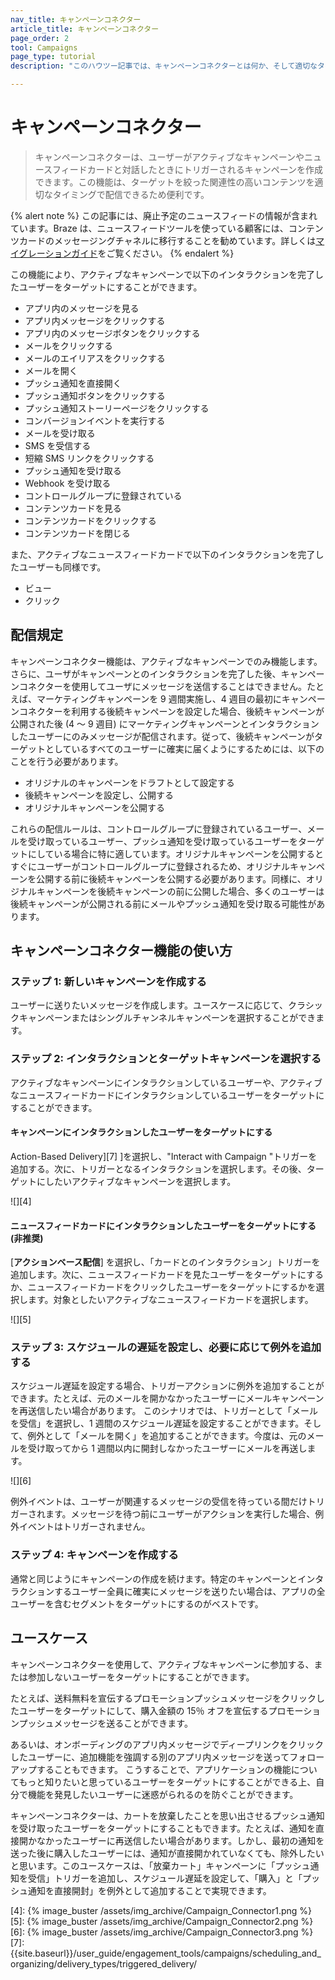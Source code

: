 ```yaml
---
nav_title: キャンペーンコネクター
article_title: キャンペーンコネクター
page_order: 2
tool: Campaigns
page_type: tutorial
description: "このハウツー記事では、キャンペーンコネクターとは何か、そして適切なタイミングでターゲットを絞った関連性の高いコンテンツを配信するための使い方について説明します。"

---
```

# キャンペーンコネクター

> キャンペーンコネクターは、ユーザーがアクティブなキャンペーンやニュースフィードカードと対話したときにトリガーされるキャンペーンを作成できます。この機能は、ターゲットを絞った関連性の高いコンテンツを適切なタイミングで配信できるため便利です。 

{% alert note %}
この記事には、廃止予定のニュースフィードの情報が含まれています。Braze は、ニュースフィードツールを使っている顧客には、コンテンツカードのメッセージングチャネルに移行することを勧めています。詳しくは[マイグレーションガイド]({{site.baseurl}}/user_guide/message_building_by_channel/content_cards/migrating_from_news_feed/)をご覧ください。
{% endalert %}

この機能により、アクティブなキャンペーンで以下のインタラクションを完了したユーザーをターゲットにすることができます。

- アプリ内のメッセージを見る
- アプリ内メッセージをクリックする
- アプリ内のメッセージボタンをクリックする
- メールをクリックする
- メールのエイリアスをクリックする
- メールを開く
- プッシュ通知を直接開く
- プッシュ通知ボタンをクリックする
- プッシュ通知ストーリーページをクリックする
- コンバージョンイベントを実行する
- メールを受け取る
- SMS を受信する
- 短縮 SMS リンクをクリックする
- プッシュ通知を受け取る
- Webhook を受け取る
- コントロールグループに登録されている
- コンテンツカードを見る
- コンテンツカードをクリックする
- コンテンツカードを閉じる

また、アクティブなニュースフィードカードで以下のインタラクションを完了したユーザーも同様です。

- ビュー
- クリック

## 配信規定

キャンペーンコネクター機能は、アクティブなキャンペーンでのみ機能します。さらに、ユーザがキャンペーンとのインタラクションを完了した後、キャンペーンコネクターを使用してユーザにメッセージを送信することはできません。たとえば、マーケティングキャンペーンを 9 週間実施し、4 週目の最初にキャンペーンコネクターを利用する後続キャンペーンを設定した場合、後続キャンペーンが公開された後 (4 ～ 9 週目) にマーケティングキャンペーンとインタラクションしたユーザーにのみメッセージが配信されます。従って、後続キャンペーンがターゲットとしているすべてのユーザーに確実に届くようにするためには、以下のことを行う必要があります。

- オリジナルのキャンペーンをドラフトとして設定する
- 後続キャンペーンを設定し、公開する
- オリジナルキャンペーンを公開する

これらの配信ルールは、コントロールグループに登録されているユーザー、メールを受け取っているユーザー、プッシュ通知を受け取っているユーザーをターゲットにしている場合に特に適しています。オリジナルキャンペーンを公開するとすぐにユーザーがコントロールグループに登録されるため、オリジナルキャンペーンを公開する前に後続キャンペーンを公開する必要があります。同様に、オリジナルキャンペーンを後続キャンペーンの前に公開した場合、多くのユーザーは後続キャンペーンが公開される前にメールやプッシュ通知を受け取る可能性があります。

## キャンペーンコネクター機能の使い方

### ステップ 1: 新しいキャンペーンを作成する

ユーザーに送りたいメッセージを作成します。ユースケースに応じて、クラシックキャンペーンまたはシングルチャンネルキャンペーンを選択することができます。

### ステップ 2: インタラクションとターゲットキャンペーンを選択する

アクティブなキャンペーンにインタラクションしているユーザーや、アクティブなニュースフィードカードにインタラクションしているユーザーをターゲットにすることができます。

#### キャンペーンにインタラクションしたユーザーをターゲットにする

Action-Based Delivery][7] ]を選択し、"Interact with Campaign "トリガーを追加する。次に、トリガーとなるインタラクションを選択します。その後、ターゲットにしたいアクティブなキャンペーンを選択します。

![][4]

#### ニュースフィードカードにインタラクションしたユーザーをターゲットにする (非推奨)

\[**アクションベース配信**] を選択し、「カードとのインタラクション」トリガーを追加します。次に、ニュースフィードカードを見たユーザーをターゲットにするか、ニュースフィードカードをクリックしたユーザーをターゲットにするかを選択します。対象としたいアクティブなニュースフィードカードを選択します。

![][5]

### ステップ 3: スケジュールの遅延を設定し、必要に応じて例外を追加する

スケジュール遅延を設定する場合、トリガーアクションに例外を追加することができます。たとえば、元のメールを開かなかったユーザーにメールキャンペーンを再送信したい場合があります。 このシナリオでは、トリガーとして「メールを受信」を選択し、1 週間のスケジュール遅延を設定することができます。そして、例外として「メールを開く」を追加することができます。今度は、元のメールを受け取ってから 1 週間以内に開封しなかったユーザーにメールを再送します。

![][6]

例外イベントは、ユーザーが関連するメッセージの受信を待っている間だけトリガーされます。メッセージを待つ前にユーザーがアクションを実行した場合、例外イベントはトリガーされません。

### ステップ 4: キャンペーンを作成する

通常と同じようにキャンペーンの作成を続けます。特定のキャンペーンとインタラクションするユーザー全員に確実にメッセージを送りたい場合は、アプリの全ユーザーを含むセグメントをターゲットにするのがベストです。

## ユースケース

キャンペーンコネクターを使用して、アクティブなキャンペーンに参加する、または参加しないユーザーをターゲットにすることができます。

たとえば、送料無料を宣伝するプロモーションプッシュメッセージをクリックしたユーザーをターゲットにして、購入金額の 15％ オフを宣伝するプロモーションプッシュメッセージを送ることができます。

あるいは、オンボーディングのアプリ内メッセージでディープリンクをクリックしたユーザーに、追加機能を強調する別のアプリ内メッセージを送ってフォローアップすることもできます。 こうすることで、アプリケーションの機能についてもっと知りたいと思っているユーザーをターゲットにすることができる上、自分で機能を発見したいユーザーに迷惑がられるのを防ぐことができます。

キャンペーンコネクターは、カートを放棄したことを思い出させるプッシュ通知を受け取ったユーザーをターゲットにすることもできます。たとえば、通知を直接開かなかったユーザーに再送信したい場合があります。しかし、最初の通知を送った後に購入したユーザーには、通知が直接開かれていなくても、除外したいと思います。このユースケースは、「放棄カート」キャンペーンに「プッシュ通知を受信」トリガーを追加し、スケジュール遅延を設定して、「購入」と「プッシュ通知を直接開封」を例外として追加することで実現できます。

[4]: {% image_buster /assets/img_archive/Campaign_Connector1.png %}
[5]: {% image_buster /assets/img_archive/Campaign_Connector2.png %}
[6]: {% image_buster /assets/img_archive/Campaign_Connector3.png %}
[7]: {{site.baseurl}}/user_guide/engagement_tools/campaigns/scheduling_and_organizing/delivery_types/triggered_delivery/
